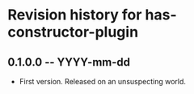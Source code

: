 # Revision history for has-constructor-plugin

## 0.1.0.0 -- YYYY-mm-dd

* First version. Released on an unsuspecting world.

